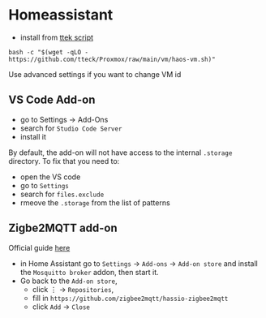 # Homeassistant 


- install from [ttek script](https://tteck.github.io/Proxmox/#home-assistant-os-vm)
```
bash -c "$(wget -qLO - https://github.com/tteck/Proxmox/raw/main/vm/haos-vm.sh)"
```

Use advanced settings if you want to change VM id


## VS Code Add-on

- go to Settings -> Add-Ons
- search for `Studio Code Server`
- install it

By default, the add-on will not have access to the internal `.storage` directory. 
To fix that you need to:
- open the VS code
- go to `Settings`
- search for `files.exclude`
- rmeove the `.storage` from the list of patterns


## Zigbe2MQTT add-on

Official guide [here](https://github.com/zigbee2mqtt/hassio-zigbee2mqtt#installation)

- in Home Assistant go to `Settings` → `Add-ons` → `Add-on store` and install the `Mosquitto broker` addon, then start it.
- Go back to the `Add-on store`, 
    - click ⋮ → `Repositories`, 
    - fill in `https://github.com/zigbee2mqtt/hassio-zigbee2mqtt` 
    - click `Add` → `Close` 
